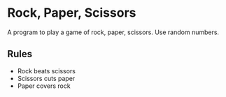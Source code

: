 # Rock, Paper, Scissors

A program to play a game of rock, paper, scissors. Use random numbers.

## Rules
* Rock beats scissors
* Scissors cuts paper
* Paper covers rock